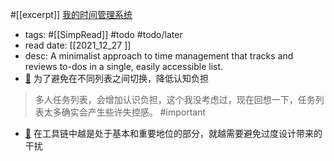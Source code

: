 #[[excerpt]] [我的时间管理系统](https://linghao.io/posts/my-time-management-system-2020#notes) 
- tags: #[[SimpRead]] #todo  #todo/later  
- read date: [[2021_12_27  ]]
- desc: A minimalist approach to time management that tracks and reviews to-dos in a single, easily accessible list.
- [📌](<http://localhost:7026/reading/739?title=我的时间管理系统#id=1639966346938>)  为了避免在不同列表之间切换，降低认知负担
> 多人任务列表，会增加认识负担，这个我没考虑过，现在回想一下，任务列表太多确实会产生些许失控感。
#important  
- [📌](<http://localhost:7026/reading/739?title=我的时间管理系统#id=1640590528542>)  在工具链中越是处于基本和重要地位的部分，就越需要避免过度设计带来的干扰

